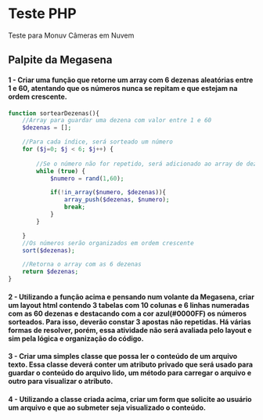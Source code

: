 # Teste PHP
Teste para Monuv Câmeras em Nuvem

## Palpite da Megasena

#### 1 - Criar uma função que retorne um array com 6 dezenas aleatórias entre 1 e 60, atentando que os números nunca se repitam e que estejam na ordem crescente.

```php
function sortearDezenas(){	
	//Array para guardar uma dezena com valor entre 1 e 60
	$dezenas = [];

	//Para cada índice, será sorteado um número
	for ($j=0; $j < 6; $j++) { 
		
		//Se o número não for repetido, será adicionado ao array de dezena
		while (true) {
			$numero = rand(1,60);

			if(!in_array($numero, $dezenas)){
				array_push($dezenas, $numero);
				break;
			}	
		}

	}
	//Os números serão organizados em ordem crescente
	sort($dezenas);

	//Retorna o array com as 6 dezenas
	return $dezenas;
}
```


#### 2 - Utilizando a função acima e pensando num volante da Megasena, criar um layout html contendo 3 tabelas com 10 colunas e 6 linhas numeradas com as 60 dezenas e destacando com a cor azul(#0000FF) os números sorteados. Para isso, deverão constar 3 apostas não repetidas. Há várias formas de resolver, porém, essa atividade não será avaliada pelo layout e sim pela lógica e organização do código.

#### 3 - Criar uma simples classe que possa ler o conteúdo de um arquivo texto. Essa classe deverá conter um atributo privado que será usado para guardar o conteúdo do arquivo lido, um método para carregar o arquivo e outro para visualizar o atributo.

#### 4 - Utilizando a classe criada acima, criar um form que solicite ao usuário um arquivo e que ao submeter seja visualizado o conteúdo.
